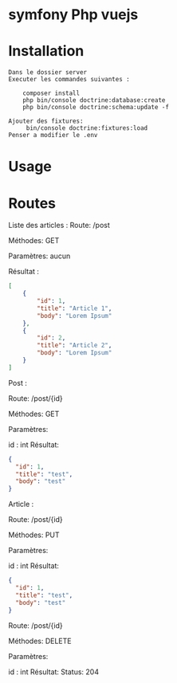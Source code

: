 # symfony Php vuejs

# Installation
    Dans le dossier server 
    Executer les commandes suivantes :

        composer install    
        php bin/console doctrine:database:create
        php bin/console doctrine:schema:update -f
    
    Ajouter des fixtures: 
         bin/console doctrine:fixtures:load
    Penser a modifier le .env
# Usage
# Routes
Liste des articles :
Route: /post

Méthodes: GET

Paramètres: aucun

Résultat :
```json
[
    {
        "id": 1,
        "title": "Article 1",
        "body": "Lorem Ipsum"
    },
    {
        "id": 2,
        "title": "Article 2",
        "body": "Lorem Ipsum"
    }
]
```
Post :

Route: /post/{id}

Méthodes: GET

Paramètres:

id : int
Résultat:
```json
{
  "id": 1,
  "title": "test",
  "body": "test"
}
```

Article :

Route: /post/{id}

Méthodes: PUT

Paramètres:

id : int
Résultat:
```json
{
  "id": 1,
  "title": "test",
  "body": "test"
}
```
Route: /post/{id}

Méthodes: DELETE

Paramètres:

id : int
Résultat:
Status: 204
```json

```
